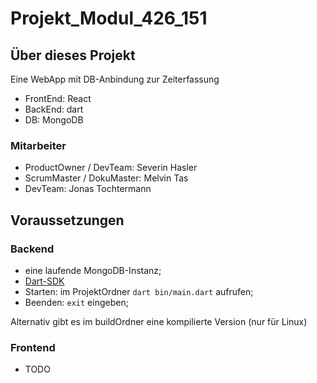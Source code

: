# Projekt_Modul_426_151

## Über dieses Projekt

Eine WebApp mit DB-Anbindung zur Zeiterfassung

* FrontEnd: React
* BackEnd: dart
* DB: MongoDB

### Mitarbeiter

* ProductOwner / DevTeam: Severin Hasler
* ScrumMaster / DokuMaster: Melvin Tas
* DevTeam: Jonas Tochtermann

## Voraussetzungen

### Backend

* eine laufende MongoDB-Instanz;
* [Dart-SDK](https://dart.dev/get-dart)
* Starten: im ProjektOrdner `dart bin/main.dart` aufrufen;
* Beenden: `exit` eingeben;

Alternativ gibt es im buildOrdner eine kompilierte Version (nur für Linux)

### Frontend

* TODO
